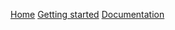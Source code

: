 

  <link type="text/css" rel="stylesheet" href="css/materialize.min.css"  media="screen,projection"/>
  <script type="text/javascript" src="https://code.jquery.com/jquery-2.1.1.min.js"></script>
  <script type="text/javascript" src="js/materialize.min.js"></script>
  <script>
    // Initialize collapse button
    $(".button-collapse").sideNav();
    // Initialize collapsible (uncomment the line below if you use the dropdown variation)
    //$('.collapsible').collapsible();
   </script>
  
  <a href="https://eommer.github.io/EVEWebSite/" class="waves-effect waves-light btn-large">Home</a>
  <a href="https://eommer.github.io/EVEWebSite/GettingStarted.html#" class="waves-effect waves-light btn-large">Getting started</a>
  <a href="doc/index.html" class="waves-effect waves-light btn-large">Documentation</a>
  
